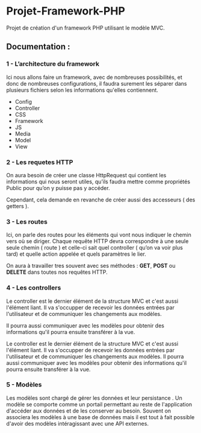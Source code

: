 # Projet-Framework-PHP

Projet de création d'un framework PHP utilisant le modèle MVC.

## Documentation :

### 1 - L’architecture du framework

Ici nous allons faire un framework, 
avec de nombreuses possibilités, 
et donc de nombreuses configurations, 
il faudra surement les séparer dans plusieurs 
fichiers selon les informations qu'elles contiennent.

   - Config
   - Controller
   - CSS
   - Framework
   - JS
   - Media
   - Model 
   - View 

### 2 - Les requetes HTTP

On aura besoin de créer une classe HttpRequest
 qui contient les informations qui nous seront utiles, 
 qu’ils faudra mettre comme propriétés Public pour qu’on 
 y puisse pas y accéder.

Cependant, cela demande en revanche de créer aussi des 
accesseurs ( des getters ).

### 3 - Les routes

Ici, on parle des routes pour les éléments qui vont nous indiquer
 le chemin vers où se diriger. Chaque requête HTTP devra correspondre 
 à une seule seule chemin ( route ) et celle-ci sait quel controller 
( qu’on va voir plus tard) et quelle action appelée et quels paramètres le lier. 

On aura à  travailler tres souvent avec ses  méthodes : 
**GET**, **POST** ou **DELETE** dans toutes nos requêtes HTTP.

### 4 - Les controllers

Le controller est le dernier élément de la structure MVC et c'est aussi 
l'élément liant. Il va s'occupper de recevoir les données entrées par 
l'utilisateur et de communiquer les changements aux modèles. 

Il pourra aussi communiquer avec les modèles pour obtenir des informations 
qu'il pourra ensuite transférer à la vue.

Le controller est le dernier élément de la structure MVC et c'est aussi l'élément liant. 
Il va s'occupper de recevoir les données entrées par l'utilisateur et de communiquer 
les changements aux modèles. Il pourra aussi communiquer avec les modèles pour obtenir 
des informations qu'il pourra ensuite transférer à la vue.

### 5 - Modèles

Les modèles sont chargé de gérer les données et leur persistance . 
Un modèle se comporte comme un portail permettant au reste de l'application 
d'accéder aux données et de les conserver au besoin. Souvent on associera 
les modèles à une base de données mais il est tout à fait possible d'avoir 
des modèles intéragissant avec une API externes.
